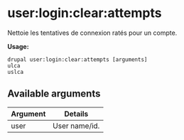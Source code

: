 # user:login:clear:attempts
Nettoie les tentatives de connexion ratés pour un compte.

**Usage:**
```
drupal user:login:clear:attempts [arguments]
ulca
uslca
```

## Available arguments
Argument | Details
---------|-------------
user | User name/id.
